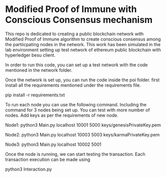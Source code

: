 # Modified Proof of Immune with Conscious Consensus mechanism
This repo is dedicated to creating a public blockchain network with Modified Proof of Immune  algorithm to create conscious consensus among the partiicpating nodes in the network.
This work has been simulated in the lab environment setting up test network of ethereum public blockchain with hyperledger besu client.

In order to run this code,  you can set up a test network with the code mentioned in the network folder.

Once the network is set up, you can run the code inside the poi folder. first install all the requirements mentioned under the requirements file.

pip install -r requirements.txt

To run each node you can use the following command. Including the command for 3 nodes being set up. You can test with more number of nodes. Add keys as per the requirements of new node.

Node1: python3 Main.py localhost 10001 5000 keys/genesisPrivateKey.pem

Node2: python3 Main.py localhost 10003 5003 keys/karmaPrivateKey.pem

Node3: python3 Main.py localhost 10002 5001


Once the node is running, we can start testing the transaction.
Each transaction execution can be made using

 python3 Interaction.py
